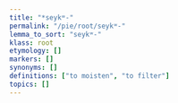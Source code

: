 ```yaml
---
title: "*seykʷ-"
permalink: "/pie/root/seykʷ-"
lemma_to_sort: "seykʷ-"
klass: root
etymology: []
markers: []
synonyms: []
definitions: ["to moisten", "to filter"]
topics: []
---
```

